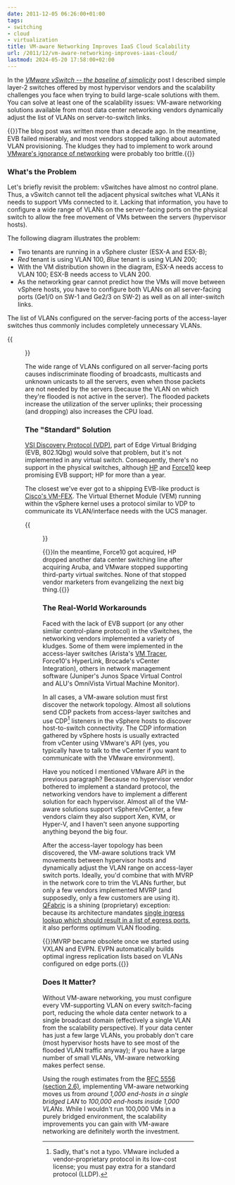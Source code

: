 ```yaml
---
date: 2011-12-05 06:26:00+01:00
tags:
- switching
- cloud
- virtualization
title: VM-aware Networking Improves IaaS Cloud Scalability
url: /2011/12/vm-aware-networking-improves-iaas-cloud/
lastmod: 2024-05-20 17:58:00+02:00
---
```

In the [*VMware vSwitch -- the baseline of simplicity*](/2011/12/vmware-vswitch-baseline-of-simplicity/) post I described simple layer-2 switches offered by most hypervisor vendors and the scalability challenges you face when trying to build large-scale solutions with them. You can solve at least one of the scalability issues: VM-aware networking solutions available from most data center networking vendors dynamically adjust the list of VLANs on server-to-switch links.
<!--more-->
{{<note warn>}}The blog post was written more than a decade ago. In the meantime, EVB failed miserably, and most vendors stopped talking about automated VLAN provisioning. The kludges they had to implement to work around [VMware's ignorance of networking](/2019/10/the-cost-of-disruptiveness-and/) were probably too brittle.{{</note>}}

### What's the Problem

Let's briefly revisit the problem: vSwitches have almost no control plane. Thus, a vSwitch cannot tell the adjacent physical switches what VLANs it needs to support VMs connected to it. Lacking that information, you have to configure a wide range of VLANs on the server-facing ports on the physical switch to allow the free movement of VMs between the servers (hypervisor hosts).

The following diagram illustrates the problem:

-   Two tenants are running in a vSphere cluster (ESX-A and ESX-B);
-   *Red* tenant is using VLAN 100, *Blue* tenant is using VLAN 200;
-   With the VM distribution shown in the diagram, ESX-A needs access to VLAN 100; ESX-B needs access to VLAN 200.
-   As the networking gear cannot predict how the VMs will move between vSphere hosts, you have to configure both VLANs on all server-facing ports (Ge1/0 on SW-1 and Ge2/3 on SW-2) as well as on all inter-switch links.

The list of VLANs configured on the server-facing ports of the access-layer switches thus commonly includes completely unnecessary VLANs.

{{<figure src="/2011/12/s320-VLANRange.png" caption="Every VLAN is configured on every server-facing port">}}

The wide range of VLANs configured on all server-facing ports causes indiscriminate flooding of broadcasts, multicasts and unknown unicasts to all the servers, even when those packets are not needed by the servers (because the VLAN on which they're flooded is not active in the server). The flooded packets increase the utilization of the server uplinks; their processing (and dropping) also increases the CPU load.

### The "Standard" Solution

[VSI Discovery Protocol (VDP)](/2011/05/edge-virtual-bridging-evb-8021qbg-eases/), part of Edge Virtual Bridging (EVB, 802.1Qbg) would solve that problem, but it's not implemented in any virtual switch. Consequently, there's no support in the physical switches, although [HP](http://h30499.www3.hp.com/hpeb/attachments/hpeb/bladesblog00/130/1/VEPA-EVB%20Industry%20Whitepaper.pdf) and [Force10](/2011/04/new-data-center-switches-from-force10/) keep promising EVB support; HP for more than a year.

The closest we've ever got to a shipping EVB-like product is [Cisco's VM-FEX](/2011/08/vm-fex-how-convoluted-can-you-get/). The Virtual Ethernet Module (VEM) running within the vSphere kernel uses a protocol similar to VDP to communicate its VLAN/interface needs with the UCS manager.

{{<figure src="/2011/12/s320-Lochnessmonster.jpg" href="http://en.wikipedia.org/wiki/Loch_Ness_Monster" caption="More people have seen Nessie than an EVB-compliant vSwitch">}}

{{<note info>}}In the meantime, Force10 got acquired, HP dropped another data center switching line after acquiring Aruba, and VMware stopped supporting third-party virtual switches. None of that stopped vendor marketers from evangelizing the next big thing.{{</note>}}

### The Real-World Workarounds

Faced with the lack of EVB support (or any other similar control-plane protocol) in the vSwitches, the networking vendors implemented a variety of kludges. Some of them were implemented in the access-layer switches (Arista's [VM Tracer](/2011/06/automatic-edge-vlan-provisioning-with/), Force10's HyperLink, Brocade's vCenter Integration), others in network management software (Juniper's Junos Space Virtual Control and ALU's OmniVista Virtual Machine Monitor).

In all cases, a VM-aware solution must first discover the network topology. Almost all solutions send CDP packets from access-layer switches and use CDP[^CDP] listeners in the vSphere hosts to discover host-to-switch connectivity. The CDP information gathered by vSphere hosts is usually extracted from vCenter using VMware's API (yes, you typically have to talk to the vCenter if you want to communicate with the VMware environment).

[^CDP]: Sadly, that's not a typo. VMware included a vendor-proprietary protocol in its low-cost license; you must pay extra for a standard protocol (LLDP).

Have you noticed I mentioned VMware API in the previous paragraph? Because no hypervisor vendor bothered to implement a standard protocol, the networking vendors have to implement a different solution for each hypervisor. Almost all of the VM-aware solutions support vSphere/vCenter, a few vendors claim they also support Xen, KVM, or Hyper-V, and I haven't seen anyone supporting anything beyond the big four.

After the access-layer topology has been discovered, the VM-aware solutions track VM movements between hypervisor hosts and dynamically adjust the VLAN range on access-layer switch ports. Ideally, you'd combine that with MVRP in the network core to trim the VLANs further, but only a few vendors implemented MVRP (and supposedly, only a few customers are using it). [QFabric](/search?q=qfabric) is a shining (proprietary) exception: because its architecture mandates [single ingress lookup which should result in a list of egress ports](/2011/09/qfabric-part-3-forwarding/), it also performs optimum VLAN flooding.

{{<note info>}}MVRP became obsolete once we started using VXLAN and EVPN. EVPN automatically builds optimal ingress replication lists based on VLANs configured on edge ports.{{</note>}}

### Does It Matter?

Without VM-aware networking, you must configure every VM-supporting VLAN on every switch-facing port, reducing the whole data center network to a single broadcast domain (effectively a single VLAN from the scalability perspective). If your data center has just a few large VLANs, you probably don't care (most hypervisor hosts have to see most of the flooded VLAN traffic anyway); if you have a large number of small VLANs, VM-aware networking makes perfect sense.

Using the rough estimates from the [RFC 5556 (section 2.6)](http://tools.ietf.org/html/rfc5556#section-2.6), implementing VM-aware networking moves us from *around 1,000 end-hosts in a single bridged LAN* to *100,000 end-hosts inside 1,000 VLANs*. While I wouldn't run 100,000 VMs in a purely bridged environment, the scalability improvements you can gain with VM-aware networking are definitely worth the investment.
